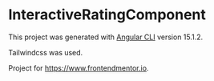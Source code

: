 # InteractiveRatingComponent

This project was generated with [Angular CLI](https://github.com/angular/angular-cli) version 15.1.2.

Tailwindcss was used.

Project for https://www.frontendmentor.io.
